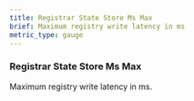 ```yaml
---
title: Registrar State Store Ms Max
brief: Maximum registry write latency in ms
metric_type: gauge
---
```

### Registrar State Store Ms Max

Maximum registry write latency in ms.